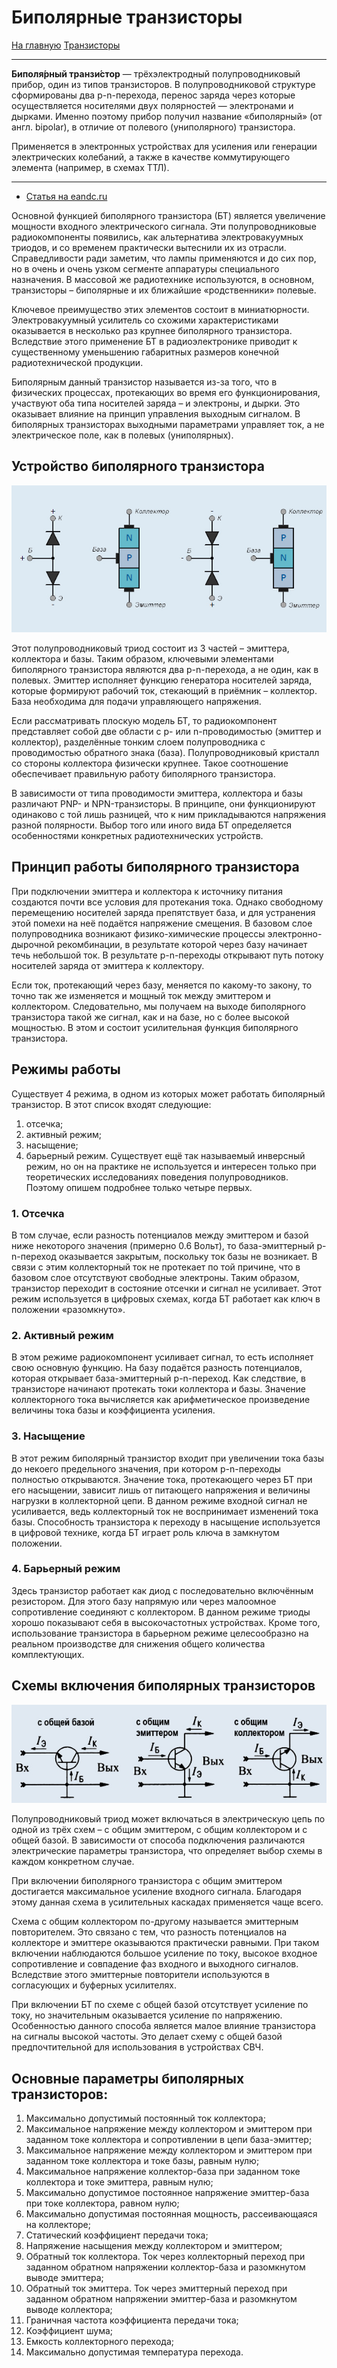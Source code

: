# Биполярные транзисторы
[На главную](../../../../README.md)
[Транзисторы](../transistors.md)
___
__Биполя́рный транзи́стор__ — трёхэлектродный полупроводниковый прибор, один из типов транзисторов. В полупроводниковой структуре сформированы два p-n-перехода, перенос заряда через которые осуществляется носителями двух полярностей — электронами и дырками. Именно поэтому прибор получил название «биполярный» (от англ. bipolar), в отличие от полевого (униполярного) транзистора.

Применяется в электронных устройствах для усиления или генерации электрических колебаний, а также в качестве коммутирующего элемента (например, в схемах ТТЛ).
___
- [Статья на eandc.ru](https://eandc.ru/news/detail.php?ID=21477)

Основной функцией биполярного транзистора (БТ) является увеличение мощности входного электрического сигнала. Эти полупроводниковые радиокомпоненты появились, как альтернатива электровакуумных триодов, и со временем практически вытеснили их из отрасли. Справедливости ради заметим, что лампы применяются и до сих пор, но в очень и очень узком сегменте аппаратуры специального назначения. В массовой же радиотехнике используются, в основном, транзисторы – биполярные и их ближайшие «родственники» полевые.

Ключевое преимущество этих элементов состоит в миниатюрности. Электровакуумный усилитель со схожими характеристиками оказывается в несколько раз крупнее биполярного транзистора. Вследствие этого применение БТ в радиоэлектронике приводит к существенному уменьшению габаритных размеров конечной радиотехнической продукции.

Биполярным данный транзистор называется из-за того, что в физических процессах, протекающих во время его функционирования, участвуют оба типа носителей заряда – и электроны, и дырки. Это оказывает влияние на принцип управления выходным сигналом. В биполярных транзисторах выходными параметрами управляет ток, а не электрическое поле, как в полевых (униполярных).

## Устройство биполярного транзистора
![bipolar-transistor-device-img](images/bipolar-transistor-device.jpg)

Этот полупроводниковый триод состоит из 3 частей – эмиттера, коллектора и базы. Таким образом, ключевыми элементами биполярного транзистора являются два p-n-перехода, а не один, как в полевых. Эмиттер исполняет функцию генератора носителей заряда, которые формируют рабочий ток, стекающий в приёмник – коллектор. База необходима для подачи управляющего напряжения.

Если рассматривать плоскую модель БТ, то радиокомпонент представляет собой две области с p- или n-проводимостью (эмиттер и коллектор), разделённые тонким слоем полупроводника с проводимостью обратного знака (база). Полупроводниковый кристалл со стороны коллектора физически крупнее. Такое соотношение обеспечивает правильную работу биполярного транзистора.

В зависимости от типа проводимости эмиттера, коллектора и базы различают PNP- и NPN-транзисторы. В принципе, они функционируют одинаково с той лишь разницей, что к ним прикладываются напряжения разной полярности. Выбор того или иного вида БТ определяется особенностями конкретных радиотехнических устройств.

## Принцип работы биполярного транзистора
При подключении эмиттера и коллектора к источнику питания создаются почти все условия для протекания тока. Однако свободному перемещению носителей заряда препятствует база, и для устранения этой помехи на неё подаётся напряжение смещения. В базовом слое полупроводника возникают физико-химические процессы электронно-дырочной рекомбинации, в результате которой через базу начинает течь небольшой ток. В результате p-n-переходы открывают путь потоку носителей заряда от эмиттера к коллектору.

Если ток, протекающий через базу, меняется по какому-то закону, то точно так же изменяется и мощный ток между эмиттером и коллектором. Следовательно, мы получаем на выходе биполярного транзистора такой же сигнал, как и на базе, но с более высокой мощностью. В этом и состоит усилительная функция биполярного транзистора.

## Режимы работы
Существует 4 режима, в одном из которых может работать биполярный транзистор. В этот список входят следующие:
1. отсечка;
2. активный режим;
3. насыщение;
4. барьерный режим.
Существует ещё так называемый инверсный режим, но он на практике не используется и интересен только при теоретических исследованиях поведения полупроводников. Поэтому опишем подробнее только четыре первых.

### 1. Отсечка
В том случае, если разность потенциалов между эмиттером и базой ниже некоторого значения (примерно 0.6 Вольт), то база-эмиттерный p-n-переход оказывается закрытым, поскольку ток базы не возникает. В связи с этим коллекторный ток не протекает по той причине, что в базовом слое отсутствуют свободные электроны. Таким образом, транзистор переходит в состояние отсечки и сигнал не усиливает. Этот режим используется в цифровых схемах, когда БТ работает как ключ в положении «разомкнуто».

### 2. Активный режим
В этом режиме радиокомпонент усиливает сигнал, то есть исполняет свою основную функцию. На базу подаётся разность потенциалов, которая открывает база-эмиттерный p-n-переход. Как следствие, в транзисторе начинают протекать токи коллектора и базы. Значение коллекторного тока вычисляется как арифметическое произведение величины тока базы и коэффициента усиления.

### 3. Насыщение
В этот режим биполярный транзистор входит при увеличении тока базы до некоего предельного значения, при котором p-n-переходы полностью открываются. Значение тока, протекающего через БТ при его насыщении, зависит лишь от питающего напряжения и величины нагрузки в коллекторной цепи. В данном режиме входной сигнал не усиливается, ведь коллекторный ток не воспринимает изменений тока базы. Способность транзистора к переходу в насыщение используется в цифровой технике, когда БТ играет роль ключа в замкнутом положении.

### 4. Барьерный режим
Здесь транзистор работает как диод с последовательно включённым резистором. Для этого базу напрямую или через малоомное сопротивление соединяют с коллектором. В данном режиме триоды хорошо показывают себя в высокочастотных устройствах. Кроме того, использование транзистора в барьерном режиме целесообразно на реальном производстве для снижения общего количества комплектующих.

## Схемы включения биполярных транзисторов
![bipolar-transistor-connection-schemes-img](images/bipolar-transistor-connection-schemes.jpg)

Полупроводниковый триод может включаться в электрическую цепь по одной из трёх схем – с общим эмиттером, с общим коллектором и с общей базой. В зависимости от способа подключения различаются электрические параметры транзистора, что определяет выбор схемы в каждом конкретном случае.

При включении биполярного транзистора с общим эмиттером достигается максимальное усиление входного сигнала. Благодаря этому данная схема в усилительных каскадах применяется чаще всего.

Схема с общим коллектором по-другому называется эмиттерным повторителем. Это связано с тем, что разность потенциалов на коллекторе и эмиттере оказываются практически равными. При таком включении наблюдаются большое усиление по току, высокое входное сопротивление и совпадение фаз входного и выходного сигналов. Вследствие этого эмиттерные повторители используются в согласующих и буферных усилителях.

При включении БТ по схеме с общей базой отсутствует усиление по току, но значительным оказывается усиление по напряжению. Особенностью данного способа является малое влияние транзистора на сигналы высокой частоты. Это делает схему с общей базой предпочтительной для использования в устройствах СВЧ.

## Основные параметры биполярных транзисторов:
1. Максимально допустимый постоянный ток коллектора;
2. Максимальное напряжение между коллектором и эмиттером при заданном токе коллектора и сопротивлении в цепи база-эмиттер;
3. Максимальное напряжение между коллектором и эмиттером при заданном токе коллектора и токе базы, равным нулю;
4. Максимальное напряжение коллектор-база при заданном токе коллектора и токе эмиттера, равным нулю;
5. Максимально допустимое постоянное напряжение эмиттер-база при токе коллектора, равном нулю;
6. Максимально допустимая постоянная мощность, рассеивающаяся на коллекторе;
7. Статический коэффициент передачи тока;
8. Напряжение насыщения между коллектором и эмиттером;
9. Обратный ток коллектора. Ток через коллекторный переход при заданном обратном напряжении коллектор-база и разомкнутом выводе эмиттера;
10. Обратный ток эмиттера. Ток через эмиттерный переход при заданном обратном напряжении эмиттер-база и разомкнутом выводе коллектора;
11. Граничная частота коэффициента передачи тока;
12. Коэффициент шума;
13. Емкость коллекторного перехода;
14. Максимально допустимая температура перехода.